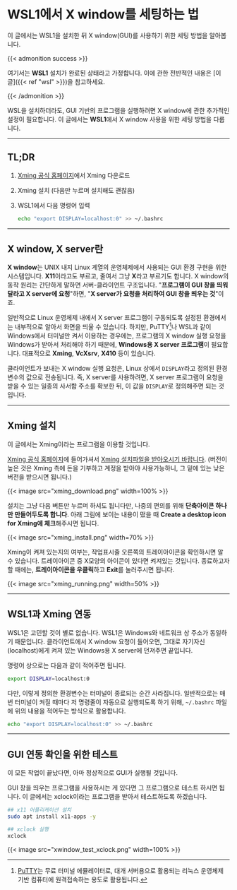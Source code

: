 # WSL1에서 X window를 세팅하는 법


이 글에서는 WSL1을 설치한 뒤 X window(GUI)를 사용하기 위한 세팅 방법을 알아봅니다.

<!--more-->

{{< admonition success >}}

여기서는 <b>WSL1</b> 설치가 완료된 상태라고 가정합니다. 이에 관한 전반적인 내용은 [이 글]({{< ref "wsl" >}})을 참고하세요.

{{< /admonition >}}

WSL을 설치하더라도, GUI 기반의 프로그램을 실행하려면 X window에 관한 추가적인 설정이 필요합니다. 이 글에서는 **WSL1**에서 X window 사용을 위한 세팅 방법을 다룹니다.



---



## TL;DR

1. [Xming 공식 홈페이지](http://www.straightrunning.com/XmingNotes/)에서 Xming 다운로드

2. Xming 설치 (다음만 누르며 설치해도 괜찮음)

3. WSL1에서 다음 명령어 입력

   ```bash
   echo "export DISPLAY=localhost:0" >> ~/.bashrc
   ```



---



## X window, X server란

**X window**는 UNIX 내지 Linux 계열의 운영체제에서 사용되는 GUI 환경 구현을 위한 시스템입니다. **X11**이라고도 부르고, 줄여서 그냥 **X**라고 부르기도 합니다. X window의 동작 원리는 간단하게 말하면 서버-클라이언트 구조입니다. "**프로그램이 GUI 창을 띄워달라고 X server에 요청**"하면, "**X server가 요청을 처리하여 GUI 창을 띄우는 것**"이죠.

일반적으로 Linux 운영체제 내에서 X server 프로그램이 구동되도록 설정된 환경에서는 내부적으로 알아서 화면을 띄울 수 있습니다. 하지만, PuTTY[^1]나 WSL과 같이 Windows에서 터미널만 켜서 이용하는 경우에는, 프로그램의 X window 실행 요청을 Windows가 받아서 처리해야 하기 때문에, **Windows용 X server 프로그램**이 필요합니다. 대표적으로 **Xming**, **VcXsrv**, **X410** 등이 있습니다.

클라이언트가 보내는 X window 실행 요청은, Linux 상에서 `DISPLAY`라고 정의된 환경변수의 값으로 전송됩니다. 즉, X server를 사용하려면, X server 프로그램이 요청을 받을 수 있는 일종의 사서함 주소를 확보한 뒤, 이 값을 `DISPLAY`로 정의해주면 되는 것입니다.



---



## Xming 설치

이 글에서는 Xming이라는 프로그램을 이용할 것입니다.

[Xming 공식 홈페이지](http://www.straightrunning.com/XmingNotes/)에 들어가셔서 <u>Xming 설치파일을 받아오시기 바랍니다</u>. (버전이 높은 것은 Xming 측에 돈을 기부하고 계정을 받아야 사용가능하니, 그 밑에 있는 낮은 버전을 받으시면 됩니다.)

{{< image src="xming_download.png" width=100% >}}

설치는 그냥 다음 버튼만 누르며 하셔도 됩니다만, 나중의 편의를 위해 **단축아이콘 하나만 만들어두도록 합니다**. 아래 그림에 보이는 내용이 떴을 때 **Create a desktop icon for Xming에 체크**해주시면 됩니다.

{{< image src="xming_install.png" width=70% >}}

Xming이 켜져 있는지의 여부는, 작업표시줄 오른쪽의 트레이아이콘을 확인하시면 알 수 있습니다. 트레이아이콘 중 X모양의 아이콘이 있다면 켜져있는 것입니다. 종료하고자 할 때에는, **트레이아이콘을 우클릭**하고 **Exit**를 눌러주시면 됩니다.

{{< image src="xming_running.png" width=50% >}}



---



## WSL1과 Xming 연동

WSL1은 고민할 것이 별로 없습니다. WSL1은 Windows와 네트워크 상 주소가 동일하기 때문입니다. 클라이언트에서 X window 요청이 들어오면, 그대로 자기자신(localhost)에게 켜져 있는 Windows용 X server에 던져주면 끝입니다.

명령어 상으로는 다음과 같이 적어주면 됩니다.

```bash
export DISPLAY=localhost:0
```

다만, 이렇게 정의한 환경변수는 터미널이 종료되는 순간 사라집니다. 일반적으로는 매번 터미널이 켜질 때마다 저 명령줄이 자동으로 실행되도록 하기 위해, `~/.bashrc` 파일에 위의 내용을 적어두는 방식으로 활용합니다.

```bash
echo "export DISPLAY=localhost:0" >> ~/.bashrc
```



---



## GUI 연동 확인을 위한 테스트

이 모든 작업이 끝났다면, 아마 정상적으로 GUI가 실행될 것입니다.

GUI 창을 띄우는 프로그램을 사용하시는 게 있다면 그 프로그램으로 테스트 하시면 됩니다. 이 글에서는 xclock이라는 프로그램을 받아서 테스트하도록 하겠습니다.

```bash
## x11 어플리케이션 설치
sudo apt install x11-apps -y

## xclock 실행
xclock
```

{{< image src="xwindow_test_xclock.png" width=100% >}}



[^1]: [PuTTY](https://www.chiark.greenend.org.uk/~sgtatham/putty/)는 무료 터미널 에뮬레이터로, 대개 서버용으로 활용되는 리눅스 운영체제 기반 컴퓨터에 원격접속하는 용도로 활용됩니다.


